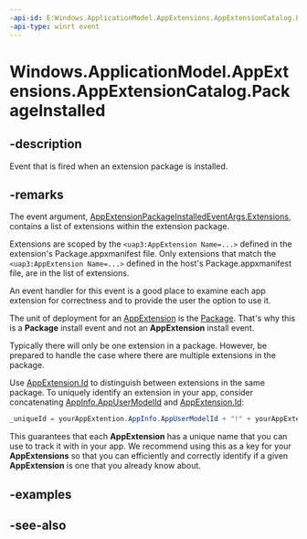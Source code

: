 ```yaml
---
-api-id: E:Windows.ApplicationModel.AppExtensions.AppExtensionCatalog.PackageInstalled
-api-type: winrt event
---
```


<!-- Event syntax
public event Windows.Foundation.TypedEventHandler PackageInstalled<Windows.ApplicationModel.AppExtensions.AppExtensionCatalog,  Windows.ApplicationModel.AppExtensions.AppExtensionPackageInstalledEventArgs>
-->

# Windows.ApplicationModel.AppExtensions.AppExtensionCatalog.PackageInstalled

## -description
Event that is fired when an extension package is installed.

## -remarks
The event argument, [AppExtensionPackageInstalledEventArgs.Extensions](appextensionpackageinstalledeventargs.md), contains a list of extensions within the extension package.

Extensions are scoped by the `<uap3:AppExtension Name=...>` defined in the extension's Package.appxmanifest file. Only extensions that match the `<uap3:AppExtension Name=...>` defined in the host's Package.appxmanifest file, are in the list of extensions.

An event handler for this event is a good place to examine each app extension for correctness and to provide the user the option to use it.

The unit of deployment for an [AppExtension](https://docs.microsoft.com/en-us/uwp/api/windows.applicationmodel.appextensions.appextension) is the [Package](https://docs.microsoft.com/en-us/uwp/api/windows.applicationmodel.package). That's why this is a **Package** install event and not an **AppExtension** install event.  

Typically there will only be one extension in a package. However, be prepared to handle the case where there are multiple extensions in the package.

Use [AppExtension.Id](https://docs.microsoft.com/en-us/uwp/api/windows.applicationmodel.appextensions.appextension) to distinguish between extensions in the same package. To uniquely identify an extension in your app, consider concatenating [AppInfo.AppUserModelId](https://docs.microsoft.com/en-us/uwp/api/windows.applicationmodel.appinfo) and [AppExtension.Id](https://docs.microsoft.com/en-us/uwp/api/windows.applicationmodel.appinfo):

```cs
_uniqueId = yourAppExtention.AppInfo.AppUserModelId + "!" + yourAppExtention.Id;
```

This guarantees that each **AppExtension** has a unique name that you can use to track it with in your app. We recommend using this as a key for your **AppExtensions** so that you can efficiently and correctly identify if a given **AppExtension** is one that you already know about.

## -examples

## -see-also
